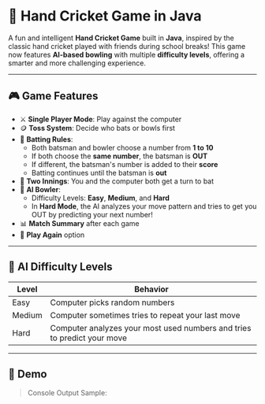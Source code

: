 # 🏏 Hand Cricket Game in Java

A fun and intelligent **Hand Cricket Game** built in **Java**, inspired by the classic hand cricket played with friends during school breaks! This game now features **AI-based bowling** with multiple **difficulty levels**, offering a smarter and more challenging experience.

---

## 🎮 Game Features

- ⚔️ **Single Player Mode**: Play against the computer
- 🪙 **Toss System**: Decide who bats or bowls first
- 🏏 **Batting Rules**:
  - Both batsman and bowler choose a number from **1 to 10**
  - If both choose the **same number**, the batsman is **OUT**
  - If different, the batsman's number is added to their **score**
  - Batting continues until the batsman is **out**
- 🔁 **Two Innings**: You and the computer both get a turn to bat
- 🧠 **AI Bowler**:
  - Difficulty Levels: **Easy**, **Medium**, and **Hard**
  - In **Hard Mode**, the AI analyzes your move pattern and tries to get you OUT by predicting your next number!
- 📊 **Match Summary** after each game
- 🔁 **Play Again** option

---

## 🧠 AI Difficulty Levels

| Level   | Behavior                                                                 |
|---------|--------------------------------------------------------------------------|
| Easy    | Computer picks random numbers                                            |
| Medium  | Computer sometimes tries to repeat your last move                        |
| Hard    | Computer analyzes your most used numbers and tries to predict your move  |

---

## 📸 Demo

> Console Output Sample:
